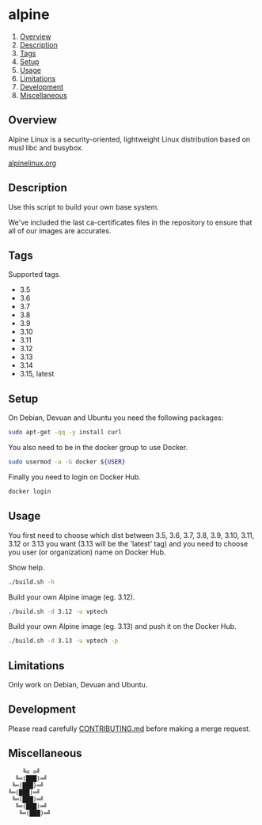 # alpine

1. [Overview](#overview)
1. [Description](#description)
1. [Tags](#tags)
1. [Setup](#setup)
1. [Usage](#usage)
1. [Limitations](#limitations)
1. [Development](#development)
1. [Miscellaneous](#miscellaneous)

## Overview

Alpine Linux  is a security-oriented,  lightweight Linux distribution  based on
musl libc and busybox.

[alpinelinux.org](https://alpinelinux.org/)

## Description

Use this script to build your own base system.

We've included the last ca-certificates files  in the repository to ensure that
all of our images are accurates.

## Tags

Supported tags.

- 3.5
- 3.6
- 3.7
- 3.8
- 3.9
- 3.10
- 3.11
- 3.12
- 3.13
- 3.14
- 3.15, latest

## Setup

On Debian, Devuan and Ubuntu you need the following packages:

```bash
sudo apt-get -qq -y install curl
```

You also need to be in the docker group to use Docker.

```bash
sudo usermod -a -G docker ${USER}
```

Finally you need to login on Docker Hub.

```bash
docker login
```

## Usage

You first  need to  choose which dist  between 3.5, 3.6,  3.7, 3.8,  3.9, 3.10,
3.11, 3.12  or 3.13 you want  (3.13 will be the  'latest' tag) and you  need to
choose you user (or organization) name on Docker Hub.

Show help.

```bash
./build.sh -h
```

Build your own Alpine image (eg. 3.12).

```bash
./build.sh -d 3.12 -u vptech
```

Build your own Alpine image (eg. 3.13) and push it on the Docker Hub.

```bash
./build.sh -d 3.13 -u vptech -p
```

## Limitations

Only work on Debian, Devuan and Ubuntu.

## Development

Please read carefully [CONTRIBUTING.md](CONTRIBUTING.md)  before making a merge
request.

## Miscellaneous

```
    ╚⊙ ⊙╝
  ╚═(███)═╝
 ╚═(███)═╝
╚═(███)═╝
 ╚═(███)═╝
  ╚═(███)═╝
   ╚═(███)═╝
```
